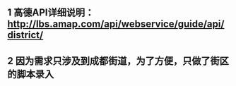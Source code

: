 ## 1 高德API详细说明：http://lbs.amap.com/api/webservice/guide/api/district/

## 2 因为需求只涉及到成都街道，为了方便，只做了街区的脚本录入